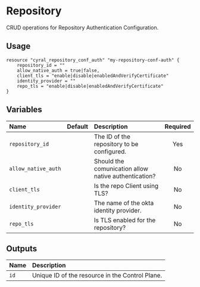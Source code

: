 # Repository

CRUD operations for Repository Authentication Configuration.

## Usage

```hcl
resource "cyral_repository_conf_auth" "my-repository-conf-auth" {
    repository_id = ""
    allow_native_auth = true|false,
    client_tls = "enable|disable|enabledAndVerifyCertificate"
    identity_provider = ""
    repo_tls = "enable|disable|enabledAndVerifyCertificate"
}
```

## Variables

|  Name               |  Default  |  Description                                                          | Required |
|:--------------------|:---------:|:----------------------------------------------------------------------|:--------:|
| `repository_id`     |           | The ID of the repository to be configured.                            | Yes      |
| `allow_native_auth` |           | Should the comunication allow native authentication?                  | No       |
| `client_tls`        |           | Is the repo Client using TLS?                                         | No       |
| `identity_provider` |           | The name of the okta identity provider.                               | No       |
| `repo_tls`          |           | Is TLS enabled for the repository?                                    | No       |


## Outputs

|  Name        |  Description                                                        |
|:-------------|:--------------------------------------------------------------------|
| `id`         | Unique ID of the resource in the Control Plane.                     |
